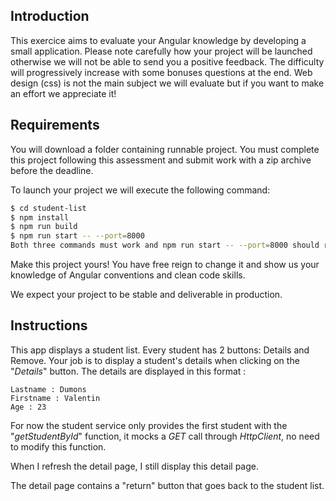 ## Introduction

This exercice aims to evaluate your Angular knowledge by developing a small application.
Please note carefully how your project will be launched otherwise we will not be able to send you a positive feedback.
The difficulty will progressively increase with some bonuses questions at the end.
Web design (css) is not the main subject we will evaluate but if you want to make an effort we appreciate it!

## Requirements

You will download a folder containing runnable project. You must complete this project following this assessment and submit work with a zip archive before the deadline.

To launch your project we will execute the following command:

```sh
$ cd student-list
$ npm install
$ npm run build
$ npm run start -- --port=8000
Both three commands must work and npm run start -- --port=8000 should run a web server with your application available on port 8000.
```

Make this project yours! You have free reign to change it and show us your knowledge of Angular conventions and clean code skills.

We expect your project to be stable and deliverable in production.

## Instructions

This app displays a student list. Every student has 2 buttons: Details and Remove.
Your job is to display a student's details when clicking on the "_Details_" button.
The details are displayed in this format :
```
Lastname : Dumons
Firstname : Valentin
Age : 23
```

For now the student service only provides the first student with the "_getStudentById_" function, it mocks a _GET_ call through _HttpClient_, no need to modify this function.

When I refresh the detail page, I still display this detail page.

The detail page contains a "return" button that goes back to the student list.
